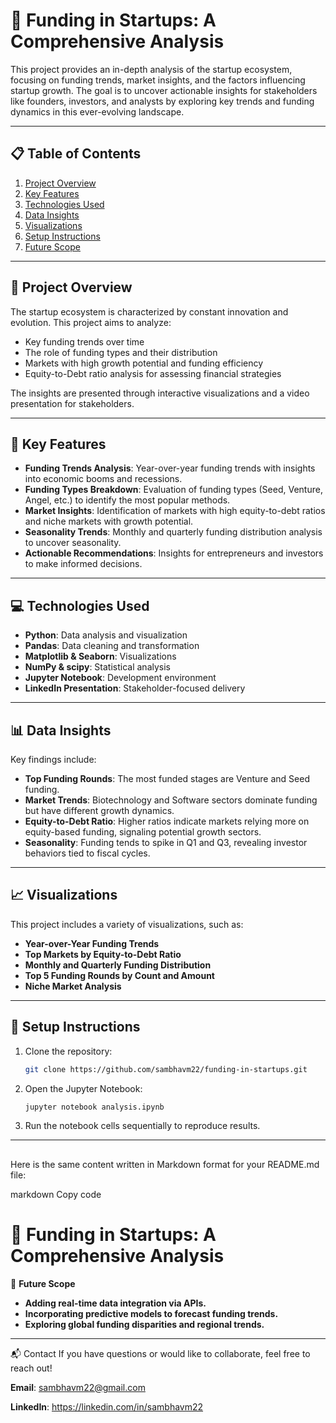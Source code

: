 # 🚀 Funding in Startups: A Comprehensive Analysis  

This project provides an in-depth analysis of the startup ecosystem, focusing on funding trends, market insights, and the factors influencing startup growth. The goal is to uncover actionable insights for stakeholders like founders, investors, and analysts by exploring key trends and funding dynamics in this ever-evolving landscape.

---

## 📋 **Table of Contents**  
1. [Project Overview](#project-overview)  
2. [Key Features](#key-features)  
3. [Technologies Used](#technologies-used)  
4. [Data Insights](#data-insights)  
5. [Visualizations](#visualizations)  
6. [Setup Instructions](#setup-instructions)  
7. [Future Scope](#future-scope) 

---

## 📝 **Project Overview**  
The startup ecosystem is characterized by constant innovation and evolution. This project aims to analyze:  
- Key funding trends over time  
- The role of funding types and their distribution  
- Markets with high growth potential and funding efficiency  
- Equity-to-Debt ratio analysis for assessing financial strategies  

The insights are presented through interactive visualizations and a video presentation for stakeholders.  

---

## 🌟 **Key Features**  
- **Funding Trends Analysis**: Year-over-year funding trends with insights into economic booms and recessions.  
- **Funding Types Breakdown**: Evaluation of funding types (Seed, Venture, Angel, etc.) to identify the most popular methods.  
- **Market Insights**: Identification of markets with high equity-to-debt ratios and niche markets with growth potential.  
- **Seasonality Trends**: Monthly and quarterly funding distribution analysis to uncover seasonality.  
- **Actionable Recommendations**: Insights for entrepreneurs and investors to make informed decisions.  

---

## 💻 **Technologies Used**  
- **Python**: Data analysis and visualization  
- **Pandas**: Data cleaning and transformation  
- **Matplotlib & Seaborn**: Visualizations  
- **NumPy & scipy**: Statistical analysis  
- **Jupyter Notebook**: Development environment  
- **LinkedIn Presentation**: Stakeholder-focused delivery  

---

## 📊 **Data Insights**  
Key findings include:  
- **Top Funding Rounds**: The most funded stages are Venture and Seed funding.  
- **Market Trends**: Biotechnology and Software sectors dominate funding but have different growth dynamics.  
- **Equity-to-Debt Ratio**: Higher ratios indicate markets relying more on equity-based funding, signaling potential growth sectors.  
- **Seasonality**: Funding tends to spike in Q1 and Q3, revealing investor behaviors tied to fiscal cycles.  

---

## 📈 **Visualizations**  
This project includes a variety of visualizations, such as:  
- **Year-over-Year Funding Trends**  
- **Top Markets by Equity-to-Debt Ratio**  
- **Monthly and Quarterly Funding Distribution**  
- **Top 5 Funding Rounds by Count and Amount**  
- **Niche Market Analysis**  

---

## 🚀 **Setup Instructions**  
1. Clone the repository:  
   ```bash
   git clone https://github.com/sambhavm22/funding-in-startups.git

2. Open the Jupyter Notebook:
   ```bash
   jupyter notebook analysis.ipynb
   
3. Run the notebook cells sequentially to reproduce results.

---

## 
Here is the same content written in Markdown format for your README.md file:

markdown
Copy code
# 🚀 Funding in Startups: A Comprehensive Analysis  


🔮 **Future Scope**  
- **Adding real-time data integration via APIs.**
- **Incorporating predictive models to forecast funding trends.**  
- **Exploring global funding disparities and regional trends.**  

---

   📬 Contact
If you have questions or would like to collaborate, feel free to reach out!

**Email**: sambhavm22@gmail.com

**LinkedIn**: https://linkedin.com/in/sambhavm22

